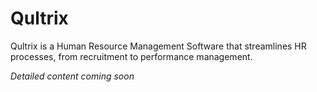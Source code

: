 # Qultrix

Qultrix is a Human Resource Management Software that streamlines HR processes, from recruitment to performance management.

*Detailed content coming soon*
